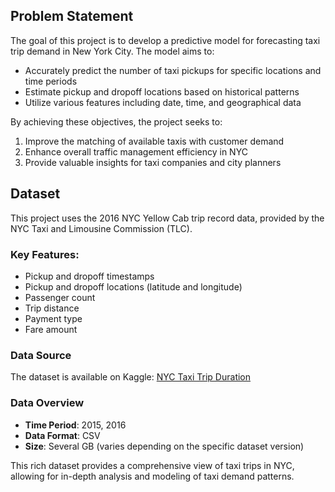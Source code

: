 ## Problem Statement

The goal of this project is to develop a predictive model for forecasting taxi trip demand in New York City. The model aims to:

- Accurately predict the number of taxi pickups for specific locations and time periods
- Estimate pickup and dropoff locations based on historical patterns
- Utilize various features including date, time, and geographical data

By achieving these objectives, the project seeks to:

1. Improve the matching of available taxis with customer demand
2. Enhance overall traffic management efficiency in NYC
3. Provide valuable insights for taxi companies and city planners

## Dataset

This project uses the 2016 NYC Yellow Cab trip record data, provided by the NYC Taxi and Limousine Commission (TLC). 

### Key Features:

- Pickup and dropoff timestamps
- Pickup and dropoff locations (latitude and longitude)
- Passenger count
- Trip distance
- Payment type
- Fare amount

### Data Source

The dataset is available on Kaggle: [NYC Taxi Trip Duration](https://www.kaggle.com/c/nyc-taxi-trip-duration)

### Data Overview

- **Time Period**: 2015, 2016
- **Data Format**: CSV
- **Size**: Several GB (varies depending on the specific dataset version)

This rich dataset provides a comprehensive view of taxi trips in NYC, allowing for in-depth analysis and modeling of taxi demand patterns.
